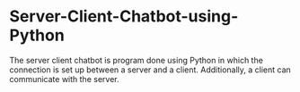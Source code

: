 # Server-Client-Chatbot-using-Python
The server client chatbot is program done using Python in which the connection is set up between a server and a client. Additionally, a client can communicate with the server.

